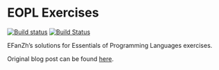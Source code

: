 # EOPL Exercises

[![Build status](https://ci.appveyor.com/api/projects/status/gi4xayapq2nya5o1/branch/master?svg=true)](https://ci.appveyor.com/project/EFanZh/eopl-exercises/branch/master) [![Build Status](https://travis-ci.org/EFanZh/EOPL-Exercises.svg?branch=master)](https://travis-ci.org/EFanZh/EOPL-Exercises)

EFanZh’s solutions for Essentials of Programming Languages exercises.

Original blog post can be found [here](http://efanzh.org/2017/08/06/essentials-of-programming-languages-exercises.html).
